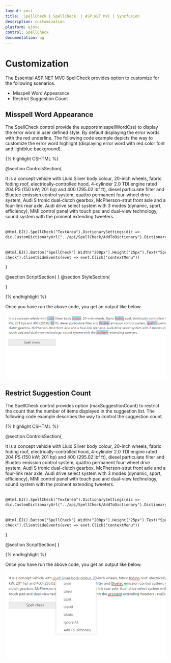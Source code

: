 ```yaml
---
layout: post
title:  SpellCheck | SpellCheck  | ASP.NET MVC | Syncfusion
description: customization
platform: ejmvc
control: SpellCheck 
documentation: ug
---
```


# Customization

The Essential ASP.NET MVC SpellCheck provides option to customize for the following scenarios.

* Misspell Word Appearance
* Restrict Suggestion Count

## Misspell Word Appearance

The SpellCheck control provide the support(misspellWordCss) to display the error word in user defined style. By default displaying the error words with the red underline.
The following code example depicts the way to customize the error word highlight (displaying error word with red color font and lightblue background).

{% highlight CSHTML %}

@section ControlsSection{
<div id="TextArea" contenteditable="true" name="sentence">
    It is a concept vehicle with Liuid Silver body colour, 20-inch wheels, fabric foding roof, electrically-controlled hood,
    4-cylinder 2.0 TDI engine rated 204 PS (150 kW; 201 hp) and 400 (295.02 lbf ft), diesel particulate filter and Bluetec emission control system,
    quattro permanent four-wheel drve system, Audi S tronic dual-clutch gearbox, McPherson-strut front axle and a four-link rear axle, Audi drive select system with 3 modes (dynamic, sport, efficiency),
    MMI control panel with touch pad and dual-view technology, sound system with the proinent extending tweeters.
</div><br />
 
    @Html.EJ().SpellCheck("TextArea").DictionarySettings(dic => dic.CustomDictionaryUrl("../api/SpellCheck/AddToDictionary").DictionaryUrl("../api/SpellCheck/CheckWords")).MisspellWordCss("highlight")
 
 
    @Html.EJ().Button("SpellCheck").Width("200px").Height("25px").Text("Spell check").ClientSideEvents(evet => evet.Click("contextMenu"))
}
 
@section ScriptSection{
    <script type="text/javascript">
        function contextMenu () {
            var spellObj = $("#TextArea").data("ejSpellCheck");
            spellObj.validate();
        }
    </script>
}
@section StyleSection{
<style>
    .highlight {
        background-color: lightblue;
        color: red;
    }
</style>
}

{% endhighlight %}

Once you have run the above code, you get an output like below.

![](customization_images/customization_img1.png) 
 
## Restrict Suggestion Count

The SpellCheck control provides option (maxSuggestionCount) to restrict the count that the number of items displayed in the suggestion list.
The following code example describes the way to control the suggestion count.

{% highlight CSHTML %}

@section ControlsSection{

<div id="TextArea" contenteditable="true" name="sentence">
    It is a concept vehicle with Liuid Silver body colour, 20-inch wheels, fabric foding roof, electrically-controlled hood,
    4-cylinder 2.0 TDI engine rated 204 PS (150 kW; 201 hp) and 400 (295.02 lbf ft), diesel particulate filter and Bluetec emission control system,
    quattro permanent four-wheel drve system, Audi S tronic dual-clutch gearbox, McPherson-strut front axle and a four-link rear axle, Audi drive select system with 3 modes (dynamic, sport, efficiency),
    MMI control panel with touch pad and dual-view technology, sound system with the proinent extending tweeters.
</div><br />
 
    @Html.EJ().SpellCheck("TextArea").DictionarySettings(dic => dic.CustomDictionaryUrl("../api/SpellCheck/AddToDictionary").DictionaryUrl("../api/SpellCheck/CheckWords")).MaxSuggestionCount(5)
 
 
    @Html.EJ().Button("SpellCheck").Width("200px").Height("25px").Text("Spell check").ClientSideEvents(evet => evet.Click("contextMenu"))
}
 
@section ScriptSection{
    <script type="text/javascript">
        function contextMenu () {
            var spellObj = $("#TextArea").data("ejSpellCheck");
            spellObj.validate();
        }
    </script>
}

{% endhighlight %}

Once you have run the above code, you get an output like below.

![](customization_images/restrict_img1.png) 